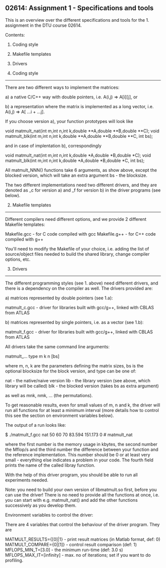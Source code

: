 02614: Assignment 1 - Specifications and tools
----------------------------------------------

This is an overview over the different specifications and tools for
the 1. assignment in the DTU course 02614.

Contents:

1. Coding style
2. Makefile templates
3. Drivers


1. Coding style
---------------

There are two different ways to implement the matrices: 

a) a native C/C++ way with double pointers, i.e. A(i,j) => A[i][j], or 

b) a representation where the matrix is implemented as a long vector, i.e.  
   A(i,j) => A[ ...i + ...j].  

If you choose version a), your function prototypes will look like

void matmult_nat(int m,int n,int k,double **A,double **B,double **C);
void matmult_blk(int m,int n,int k,double **A,double **B,double **C, int bs);

and in case of implentation b), correspondingly

void matmult_nat(int m,int n,int k,double *A,double *B,double *C);
void matmult_blk(int m,int n,int k,double *A,double *B,double *C, int bs);

All matmult_NNN() functions take 6 arguments, as show above, except
the blocked version, which will take an extra argument bs - the
blocksize. 

The two different implementations need two different drivers, and they
are denoted as _c for version a) and _f for version b) in the driver
programs (see below).


2. Makefile templates
---------------------

Different compilers need different options, and we provide 2 different
Makefile templates:

Makefile.gcc    - for C code compiled with gcc
Makefile.g++    - for C++ code compiled with g++

You'll need to modify the Makefile of your choice, i.e. adding the
list of source/object files needed to build the shared library, change
compiler options, etc.


3. Drivers
----------

The different programming styles (see 1. above) need different
drivers, and there is a dependency on the compiler as well.  The
drivers provided are:

a) matrices represented by double pointers (see 1.a):

matmult_c.gcc     - driver for libraries built with gcc/g++, linked
                    with CBLAS from ATLAS

b) matrices represented by single pointers, i.e. as a vector (see 1.b):

matmult_f.gcc     - driver for libraries built with gcc/g++, linked
                    with CBLAS from ATLAS

All drivers take the same command line arguments:

matmult_... type m k n [bs]

where m, n, k are the parameters defining the matrix sizes, bs is the
optional blocksize for the block version, and type can be one of:

nat	- the native/naive version
lib	- the library version (see above, which library will be called)
blk	- the blocked version (takes bs as extra argument)

as well as mnk, nmk, ... (the permutations).

To get reasonable results, even for small values of m, n and k, the
driver will run all functions for at least a minimum interval (more
details how to control this see the section on environment variables
below).

The output of a run looks like:

$ ./matmult_f.gcc nat 50 60 70
    83.594    151.173 0 # matmult_nat

where the first number is the memory usage in kbytes, the second
number the Mflop/s and the third number the difference between your
function and the reference implementation.  This number should be 0 or
at least very small - everything else indicates a problem in your
code.  The fourth field prints the name of the called libray function.

With the help of this driver program, you should be able to run all
experiments needed.

Note:  you need to build your own version of libmatmult.so first, before
you can use the driver!  There is no need to provide all the functions
at once, i.e. you can start with e.g. matmult_nat() and add the other
functions successively as you develop them.


Environment variables to control the driver:

There are 4 variables that control the behaviour of the driver
program.  They are

MATMULT_RESULTS={[0]|1}	  - print result matrices (in Matlab format, def: 0)
MATMULT_COMPARE={0|[1]}   - control result comparison (def: 1)
MFLOPS_MIN_T=[3.0]        - the minimum run-time (def: 3.0 s)
MFLOPS_MAX_IT=[infinity]  - max. no of iterations; 
                            set if you want to do profiling.

